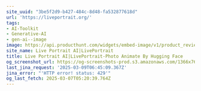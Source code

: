 ```yaml
---
site_uuid: "3be5f2d9-b427-484c-8d48-fa532877618d"
url: 'https://liveportrait.org/'
tags:
- AI-Toolkit
- Generative-AI
- gen-ai--image
image: https://api.producthunt.com/widgets/embed-image/v1/product_review.svg?product_id=592625&theme=light
site_name: Live Portrait AI|LivePortrait
title: Live Portrait AI|LivePortrait-Photo Animate By Hugging Face
og_screenshot_url: https://og-screenshots-prod.s3.amazonaws.com/1366x768/80/false/79516e61c86cfb5cfccbe9ce4cf6a22f4c17a16ac1351b70f212dd4dde2aeeb6.jpeg
last_jina_request: '2025-03-09T06:45:09.367Z'
jina_error: "'HTTP error! status: 429'"
og_last_fetch: 2025-03-07T05:20:39.764Z
---
```


